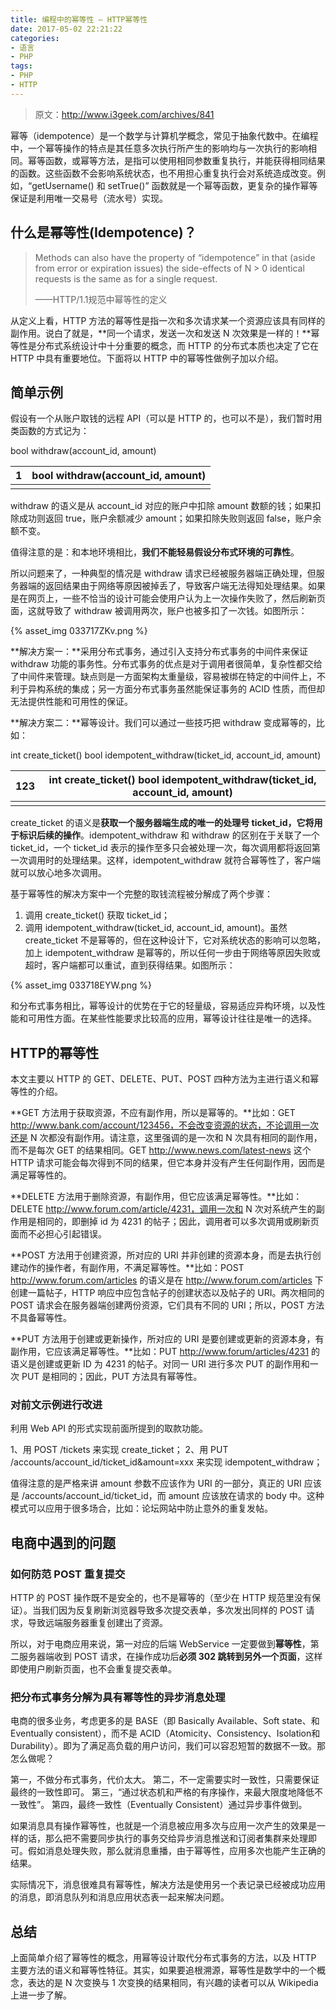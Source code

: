```yaml
---
title: 编程中的幂等性 — HTTP幂等性
date: 2017-05-02 22:21:22
categories:
- 语言
- PHP
tags:
- PHP
- HTTP
---
```


> 原文：http://www.i3geek.com/archives/841

 幂等（idempotence）是一个数学与计算机学概念，常见于抽象代数中。在编程中，一个幂等操作的特点是其任意多次执行所产生的影响均与一次执行的影响相同。幂等函数，或幂等方法，是指可以使用相同参数重复执行，并能获得相同结果的函数。这些函数不会影响系统状态，也不用担心重复执行会对系统造成改变。例如，“getUsername() 和 setTrue()” 函数就是一个幂等函数，更复杂的操作幂等保证是利用唯一交易号（流水号）实现。<!--more-->

## 什么是幂等性(Idempotence)？

> Methods can also have the property of “idempotence” in that (aside from error or expiration issues) the side-effects of N > 0 identical requests is the same as for a single request.
>
> ——HTTP/1.1规范中幂等性的定义

从定义上看，HTTP 方法的幂等性是指一次和多次请求某一个资源应该具有同样的副作用。说白了就是，**同一个请求，发送一次和发送 N 次效果是一样的！**幂等性是分布式系统设计中十分重要的概念，而 HTTP 的分布式本质也决定了它在 HTTP 中具有重要地位。下面将以 HTTP 中的幂等性做例子加以介绍。

## 简单示例

假设有一个从账户取钱的远程 API（可以是 HTTP 的，也可以不是），我们暂时用类函数的方式记为：

bool withdraw(account_id, amount)

| 1    | bool withdraw(account_id, amount) |
| ---- | --------------------------------- |
|      |                                   |

withdraw 的语义是从 account_id 对应的账户中扣除 amount 数额的钱；如果扣除成功则返回 true，账户余额减少 amount；如果扣除失败则返回 false，账户余额不变。

值得注意的是：和本地环境相比，**我们不能轻易假设分布式环境的可靠性**。

所以问题来了，一种典型的情况是 withdraw 请求已经被服务器端正确处理，但服务器端的返回结果由于网络等原因被掉丢了，导致客户端无法得知处理结果。如果是在网页上，一些不恰当的设计可能会使用户认为上一次操作失败了，然后刷新页面，这就导致了 withdraw 被调用两次，账户也被多扣了一次钱。如图所示：

{% asset_img 033717ZKv.png %}

**解决方案一：**采用分布式事务，通过引入支持分布式事务的中间件来保证 withdraw 功能的事务性。分布式事务的优点是对于调用者很简单，复杂性都交给了中间件来管理。缺点则是一方面架构太重量级，容易被绑在特定的中间件上，不利于异构系统的集成；另一方面分布式事务虽然能保证事务的 ACID 性质，而但却无法提供性能和可用性的保证。

**解决方案二：**幂等设计。我们可以通过一些技巧把 withdraw 变成幂等的，比如：

int create_ticket() bool idempotent_withdraw(ticket_id, account_id, amount)

| 123  | int create_ticket() bool idempotent_withdraw(ticket_id, account_id, amount) |
| ---- | ---------------------------------------- |
|      |                                          |

create_ticket 的语义是**获取一个服务器端生成的唯一的处理号 ticket_id，它将用于标识后续的操作**。idempotent_withdraw 和 withdraw 的区别在于关联了一个 ticket_id，一个 ticket_id 表示的操作至多只会被处理一次，每次调用都将返回第一次调用时的处理结果。这样，idempotent_withdraw 就符合幂等性了，客户端就可以放心地多次调用。

基于幂等性的解决方案中一个完整的取钱流程被分解成了两个步骤：

1. 调用 create_ticket() 获取 ticket_id；
2. 调用 idempotent_withdraw(ticket_id, account_id, amount)。虽然 create_ticket 不是幂等的，但在这种设计下，它对系统状态的影响可以忽略，加上 idempotent_withdraw 是幂等的，所以任何一步由于网络等原因失败或超时，客户端都可以重试，直到获得结果。如图所示：

{% asset_img 033718EYW.png  %}

和分布式事务相比，幂等设计的优势在于它的轻量级，容易适应异构环境，以及性能和可用性方面。在某些性能要求比较高的应用，幂等设计往往是唯一的选择。

## HTTP的幂等性

本文主要以 HTTP 的 GET、DELETE、PUT、POST 四种方法为主进行语义和幂等性的介绍。

**GET 方法用于获取资源，不应有副作用，所以是幂等的。**比如：GET http://www.bank.com/account/123456，不会改变资源的状态，不论调用一次还是 N 次都没有副作用。请注意，这里强调的是一次和 N 次具有相同的副作用，而不是每次 GET 的结果相同。GET  http://www.news.com/latest-news 这个 HTTP 请求可能会每次得到不同的结果，但它本身并没有产生任何副作用，因而是满足幂等性的。

**DELETE 方法用于删除资源，有副作用，但它应该满足幂等性。**比如：DELETE http://www.forum.com/article/4231，调用一次和 N 次对系统产生的副作用是相同的，即删掉 id 为 4231 的帖子；因此，调用者可以多次调用或刷新页面而不必担心引起错误。

**POST 方法用于创建资源，所对应的 URI 并非创建的资源本身，而是去执行创建动作的操作者，有副作用，不满足幂等性。**比如：POST  http://www.forum.com/articles 的语义是在 http://www.forum.com/articles 下创建一篇帖子，HTTP 响应中应包含帖子的创建状态以及帖子的 URI。两次相同的 POST 请求会在服务器端创建两份资源，它们具有不同的 URI；所以，POST 方法不具备幂等性。

**PUT 方法用于创建或更新操作，所对应的 URI 是要创建或更新的资源本身，有副作用，它应该满足幂等性。**比如：PUT  http://www.forum/articles/4231 的语义是创建或更新 ID 为 4231 的帖子。对同一 URI 进行多次 PUT 的副作用和一次 PUT 是相同的；因此，PUT 方法具有幂等性。

### 对前文示例进行改进

利用 Web API 的形式实现前面所提到的取款功能。

1、用 POST /tickets 来实现 create_ticket；
2、用 PUT /accounts/account_id/ticket_id&amount=xxx 来实现 idempotent_withdraw；

值得注意的是严格来讲 amount 参数不应该作为 URI 的一部分，真正的 URI 应该是 /accounts/account_id/ticket_id，而 amount 应该放在请求的 body 中。这种模式可以应用于很多场合，比如：论坛网站中防止意外的重复发帖。

## 电商中遇到的问题

### 如何防范 POST 重复提交

HTTP 的 POST 操作既不是安全的，也不是幂等的（至少在 HTTP 规范里没有保证）。当我们因为反复刷新浏览器导致多次提交表单，多次发出同样的 POST 请求，导致远端服务器重复创建出了资源。

所以，对于电商应用来说，第一对应的后端 WebService 一定要做到**幂等性**，第二服务器端收到 POST 请求，在操作成功后**必须 302 跳转到另外一个页面**，这样即使用户刷新页面，也不会重复提交表单。

### 把分布式事务分解为具有幂等性的异步消息处理

电商的很多业务，考虑更多的是 BASE（即 Basically Available、Soft state、和 Eventually consistent），而不是 ACID（Atomicity、Consistency、Isolation和 Durability）。即为了满足高负载的用户访问，我们可以容忍短暂的数据不一致。那怎么做呢？

第一，不做分布式事务，代价太大。
第二，不一定需要实时一致性，只需要保证最终的一致性即可。
第三，“通过状态机和严格的有序操作，来最大限度地降低不一致性”。
第四，最终一致性（Eventually Consistent）通过异步事件做到。

如果消息具有操作幂等性，也就是一个消息被应用多次与应用一次产生的效果是一样的话，那么把不需要同步执行的事务交给异步消息推送和订阅者集群来处理即可。假如消息处理失败，那么就消息重播，由于幂等性，应用多次也能产生正确的结果。

实际情况下，消息很难具有幂等性，解决方法是使用另一个表记录已经被成功应用的消息，即消息队列和消息应用状态表一起来解决问题。

## 总结

上面简单介绍了幂等性的概念，用幂等设计取代分布式事务的方法，以及 HTTP 主要方法的语义和幂等性特征。其实，如果要追根溯源，幂等性是数学中的一个概念，表达的是 N 次变换与 1 次变换的结果相同，有兴趣的读者可以从 Wikipedia 上进一步了解。
